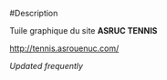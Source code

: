 #Description 

Tuile graphique du site **ASRUC TENNIS** 

http://tennis.asrouenuc.com/

*Updated frequently*
